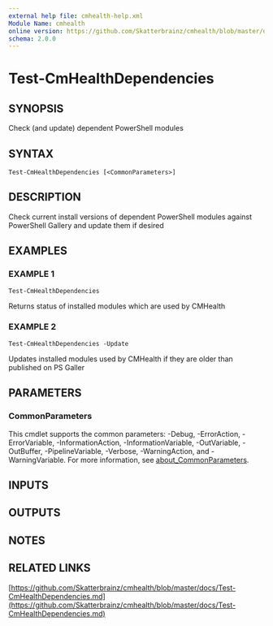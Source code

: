 ```yaml
---
external help file: cmhealth-help.xml
Module Name: cmhealth
online version: https://github.com/Skatterbrainz/cmhealth/blob/master/docs/Test-CmHealthDependencies.md
schema: 2.0.0
---
```


# Test-CmHealthDependencies

## SYNOPSIS
Check (and update) dependent PowerShell modules

## SYNTAX

```
Test-CmHealthDependencies [<CommonParameters>]
```

## DESCRIPTION
Check current install versions of dependent PowerShell modules against
PowerShell Gallery and update them if desired

## EXAMPLES

### EXAMPLE 1
```
Test-CmHealthDependencies
```

Returns status of installed modules which are used by CMHealth

### EXAMPLE 2
```
Test-CmHealthDependencies -Update
```

Updates installed modules used by CMHealth if they are older than published on PS Galler

## PARAMETERS

### CommonParameters
This cmdlet supports the common parameters: -Debug, -ErrorAction, -ErrorVariable, -InformationAction, -InformationVariable, -OutVariable, -OutBuffer, -PipelineVariable, -Verbose, -WarningAction, and -WarningVariable. For more information, see [about_CommonParameters](http://go.microsoft.com/fwlink/?LinkID=113216).

## INPUTS

## OUTPUTS

## NOTES

## RELATED LINKS

[https://github.com/Skatterbrainz/cmhealth/blob/master/docs/Test-CmHealthDependencies.md](https://github.com/Skatterbrainz/cmhealth/blob/master/docs/Test-CmHealthDependencies.md)

